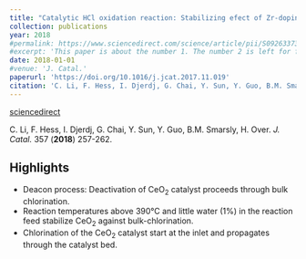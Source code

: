 ```yaml
---
title: "Catalytic HCl oxidation reaction: Stabilizing efect of Zr-doping on CeO<sub>2</sub> nano-rods"
collection: publications
year: 2018
#permalink: https://www.sciencedirect.com/science/article/pii/S0926337318307859
#excerpt: 'This paper is about the number 1. The number 2 is left for future work.'
date: 2018-01-01
#venue: 'J. Catal.'
paperurl: 'https://doi.org/10.1016/j.jcat.2017.11.019'
citation: 'C. Li, F. Hess, I. Djerdj, G. Chai, Y. Sun, Y. Guo, B.M. Smarsly, H. Over. <i>J. Catal.</i> 357 (<b>2018</b>) 257-262.'
---
```


[sciencedirect](https://www.sciencedirect.com/science/article/pii/S0021951717304189)

C. Li, F. Hess, I. Djerdj, G. Chai, Y. Sun, Y. Guo, B.M. Smarsly, H. Over. <i>J. Catal.</i> 357 (<b>2018</b>) 257-262.

Highlights
----------
* Deacon process: Deactivation of CeO<sub>2</sub> catalyst proceeds through bulk chlorination.
* Reaction temperatures above 390°C and little water (1%) in the reaction feed stabilize CeO<sub>2</sub> against bulk-chlorination.
* Chlorination of the CeO<sub>2</sub> catalyst start at the inlet and propagates through the catalyst bed.